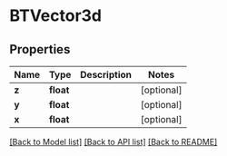 # BTVector3d

## Properties
Name | Type | Description | Notes
------------ | ------------- | ------------- | -------------
**z** | **float** |  | [optional] 
**y** | **float** |  | [optional] 
**x** | **float** |  | [optional] 

[[Back to Model list]](../README.md#documentation-for-models) [[Back to API list]](../README.md#documentation-for-api-endpoints) [[Back to README]](../README.md)


